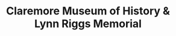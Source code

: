 ---
layout: repo
title: "Claremore Museum of History & Lynn Riggs Memorial"
id: 24252
permalink: repos/24252/
---